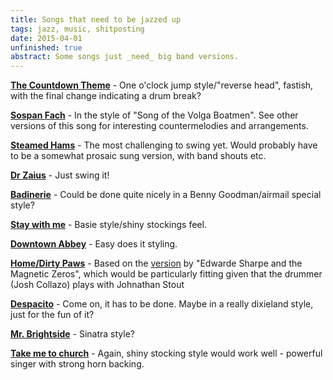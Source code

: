 ```yaml
---
title: Songs that need to be jazzed up
tags: jazz, music, shitposting
date: 2015-04-01
unfinished: true
abstract: Some songs just _need_ big band versions.
---
```


**[The Countdown Theme](https://www.youtube.com/watch?v=e32kaa9TzeE)** - One o'clock jump style/"reverse head", fastish, with the final change indicating a drum break?

**[Sospan Fach](https://www.youtube.com/watch?v=0_aM4Ar73j0)** - In the style of "Song of the Volga Boatmen". See other versions of this song for interesting countermelodies and arrangements.

**[Steamed Hams](https://www.youtube.com/watch?v=bUNBpeUHKXQ)** - The most challenging to swing yet. Would probably have to be a somewhat prosaic sung version, with band shouts etc. 

**[Dr Zaius](https://www.youtube.com/watch?v=3-YEw1ExL8c)** - Just swing it!

**[Badinerie](https://www.youtube.com/watch?v=4ufehp7gULA)** - Could be done quite nicely in a Benny Goodman/airmail special style?  

**[Stay with me](https://www.youtube.com/watch?v=pB-5XG-DbAA)** - Basie style/shiny stockings feel. 

**[Downtown Abbey](https://www.youtube.com/watch?v=2NbnQZrK8xA)** - Easy does it styling. 

**[Home/Dirty Paws](https://www.youtube.com/watch?v=pgPSSgP6zzA)** - Based on the [version](https://www.youtube.com/watch?v=DHEOF_rcND8) by "Edwarde Sharpe and the Magnetic Zeros", which would be particularly fitting given that the drummer (Josh Collazo) plays with Johnathan Stout

**[Despacito](https://www.youtube.com/watch?v=kJQP7kiw5Fk)** - Come on, it has to be done. Maybe in a really dixieland style, just for the fun of it?

**[Mr. Brightside](https://www.youtube.com/watch?v=gGdGFtwCNBE)** - Sinatra style? 

**[Take me to church](https://www.youtube.com/watch?v=PVjiKRfKpPI)** - Again, shiny stocking style would work well - powerful singer with strong horn backing.
